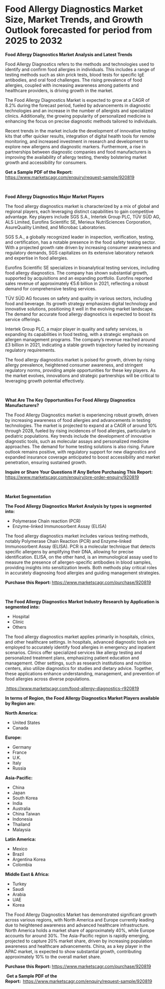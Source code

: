 <p><h1>Food Allergy Diagnostics Market Size, Market Trends, and Growth Outlook forecasted for period from 2025 to 2032</h1></p><p><strong>Food Allergy Diagnostics Market Analysis and Latest Trends</strong></p>
<p><p>Food Allergy Diagnostics refers to the methods and technologies used to identify and confirm food allergies in individuals. This includes a range of testing methods such as skin prick tests, blood tests for specific IgE antibodies, and oral food challenges. The rising prevalence of food allergies, coupled with increasing awareness among patients and healthcare providers, is driving growth in the market. </p><p>The Food Allergy Diagnostics Market is expected to grow at a CAGR of 8.2% during the forecast period, fueled by advancements in diagnostic technologies and an increase in the number of allergists and specialized clinics. Additionally, the growing popularity of personalized medicine is enhancing the focus on precise diagnostic methods tailored to individuals. </p><p>Recent trends in the market include the development of innovative testing kits that offer quicker results, integration of digital health tools for remote monitoring, and increased investment in research and development to explore new allergens and diagnostic markers. Furthermore, a rise in partnerships between diagnostic companies and food manufacturers is improving the availability of allergy testing, thereby bolstering market growth and accessibility for consumers.</p></p>
<p><strong>Get a Sample PDF of the Report:&nbsp;</strong> <a href="https://www.marketscagr.com/enquiry/request-sample/920819?utm_campaign=2106&utm_medium=2&utm_source=Github&utm_content=ia&utm_term=18042025&utm_id=food-allergy-diagnostics">https://www.marketscagr.com/enquiry/request-sample/920819</a></p>
<p>&nbsp;</p>
<p><strong>Food Allergy Diagnostics Major Market Players</strong></p>
<p><p>The food allergy diagnostics market is characterized by a mix of global and regional players, each leveraging distinct capabilities to gain competitive advantage. Key players include SGS S.A., Intertek Group PLC, TÜV SÜD AG, ALS Limited, Eurofins Scientific SE, Merieux NutriSciences Corporation, AsureQuality Limited, and Microbac Laboratories.</p><p>SGS S.A., a globally recognized leader in inspection, verification, testing, and certification, has a notable presence in the food safety testing sector. With a projected growth rate driven by increasing consumer awareness and regulatory demands, SGS capitalizes on its extensive laboratory network and expertise in food allergies.</p><p>Eurofins Scientific SE specializes in bioanalytical testing services, including food allergy diagnostics. The company has shown substantial growth, supported by acquisitions and an expanding portfolio. Eurofins reported sales revenue of approximately €5.6 billion in 2021, reflecting a robust demand for comprehensive testing services.</p><p>TÜV SÜD AG focuses on safety and quality in various sectors, including food and beverage. Its growth strategy emphasizes digital technology and innovative solutions, positioning it well in the evolving market landscape. The demand for accurate food allergy diagnostics is expected to boost its service offerings.</p><p>Intertek Group PLC, a major player in quality and safety services, is expanding its capabilities in food testing, with a strategic emphasis on allergen management programs. The company’s revenue reached around £3 billion in 2021, indicating a stable growth trajectory fueled by increasing regulatory requirements.</p><p>The food allergy diagnostics market is poised for growth, driven by rising allergy prevalence, heightened consumer awareness, and stringent regulatory norms, providing ample opportunities for these key players. As the market evolves, innovations and strategic partnerships will be critical to leveraging growth potential effectively.</p></p>
<p>&nbsp;</p>
<p><strong>What Are The Key Opportunities For Food Allergy Diagnostics Manufacturers?</strong></p>
<p><p>The Food Allergy Diagnostics market is experiencing robust growth, driven by increasing awareness of food allergies and advancements in testing technologies. The market is projected to expand at a CAGR of around 10% through 2028, fueled by rising incidences of food allergies, particularly in pediatric populations. Key trends include the development of innovative diagnostic tools, such as molecular assays and personalized medicine approaches. The demand for home testing solutions is also rising. Future outlook remains positive, with regulatory support for new diagnostics and expanded insurance coverage anticipated to boost accessibility and market penetration, ensuring sustained growth.</p></p>
<p><strong>Inquire or Share Your Questions If Any Before Purchasing This Report:</strong> <a href="https://www.marketscagr.com/enquiry/pre-order-enquiry/920819?utm_campaign=2106&utm_medium=2&utm_source=Github&utm_content=ia&utm_term=18042025&utm_id=food-allergy-diagnostics">https://www.marketscagr.com/enquiry/pre-order-enquiry/920819</a></p>
<p>&nbsp;</p>
<p><strong>Market Segmentation</strong></p>
<p><strong>The Food Allergy Diagnostics Market Analysis by types is segmented into:</strong></p>
<p><ul><li>Polymerase Chain reaction (PCR)</li><li>Enzyme-linked Immunosorbent Assay (ELISA)</li></ul></p>
<p><p>The food allergy diagnostics market includes various testing methods, notably Polymerase Chain Reaction (PCR) and Enzyme-linked Immunosorbent Assay (ELISA). PCR is a molecular technique that detects specific allergens by amplifying their DNA, allowing for precise identification. ELISA, on the other hand, is an immunological assay used to measure the presence of allergen-specific antibodies in blood samples, providing insights into sensitization levels. Both methods play critical roles in accurately diagnosing food allergies and guiding management strategies.</p></p>
<p><strong>Purchase this Report:&nbsp;</strong><a href="https://www.marketscagr.com/purchase/920819?utm_campaign=2106&utm_medium=2&utm_source=Github&utm_content=ia&utm_term=18042025&utm_id=food-allergy-diagnostics">https://www.marketscagr.com/purchase/920819</a></p>
<p>&nbsp;</p>
<p><strong>The Food Allergy Diagnostics Market Industry Research by Application is segmented into:</strong></p>
<p><ul><li>Hospital</li><li>Clinic</li><li>Others</li></ul></p>
<p><p>The food allergy diagnostics market applies primarily in hospitals, clinics, and other healthcare settings. In hospitals, advanced diagnostic tools are employed to accurately identify food allergies in emergency and inpatient scenarios. Clinics offer specialized services like allergy testing and personalized treatment plans, emphasizing patient education and management. Other settings, such as research institutions and nutrition centers, also utilize diagnostics for studies and dietary advice. Together, these applications enhance understanding, management, and prevention of food allergies across diverse populations.</p></p>
<p><a href="https://www.marketscagr.com/food-allergy-diagnostics-r920819?utm_campaign=2106&utm_medium=2&utm_source=Github&utm_content=ia&utm_term=18042025&utm_id=food-allergy-diagnostics">&nbsp;https://www.marketscagr.com/food-allergy-diagnostics-r920819</a></p>
<p><strong>In terms of Region, the Food Allergy Diagnostics Market Players available by Region are:</strong></p>
<p>
    <p> <strong> North America: </strong>
        <ul>
            <li>United States</li>
            <li>Canada</li>
        </ul>
        </p> 
    <p> <strong> Europe: </strong>
        <ul>
            <li>Germany</li>
            <li>France</li>
            <li>U.K.</li>
            <li>Italy</li>
            <li>Russia</li>
        </ul>
        </p> 
    <p> <strong> Asia-Pacific: </strong>
        <ul>
            <li>China</li>
            <li>Japan</li>
            <li>South Korea</li>
            <li>India</li>
            <li>Australia</li>
            <li>China Taiwan</li>
            <li>Indonesia</li>
            <li>Thailand</li>
            <li>Malaysia</li>
        </ul>
        </p> 
    <p> <strong> Latin America: </strong>
        <ul>
            <li>Mexico</li>
            <li>Brazil</li>
            <li>Argentina Korea</li>
            <li>Colombia</li>
        </ul>
        </p> 
    <p> <strong> Middle East & Africa: </strong>
        <ul>
            <li>Turkey</li>
            <li>Saudi</li>
            <li>Arabia</li>
            <li>UAE</li>
            <li>Korea</li>
        </ul>
    </p>
    </p>
<p><p>The Food Allergy Diagnostics Market has demonstrated significant growth across various regions, with North America and Europe currently leading due to heightened awareness and advanced healthcare infrastructure. North America holds a market share of approximately 40%, while Europe accounts for around 30%. The Asia-Pacific region is rapidly emerging, projected to capture 20% market share, driven by increasing population awareness and healthcare advancements. China, as a key player in the APAC market, is expected to show substantial growth, contributing approximately 10% to the overall market share.</p></p>
<p><strong>Purchase this Report: </strong><a href="https://www.marketscagr.com/purchase/920819?utm_campaign=2106&utm_medium=2&utm_source=Github&utm_content=ia&utm_term=18042025&utm_id=food-allergy-diagnostics">https://www.marketscagr.com/purchase/920819</a></p>
<p>&nbsp;<strong>Get a Sample PDF of the Report:&nbsp;&nbsp;</strong><a href="https://www.marketscagr.com/enquiry/request-sample/920819?utm_campaign=2106&utm_medium=2&utm_source=Github&utm_content=ia&utm_term=18042025&utm_id=food-allergy-diagnostics">https://www.marketscagr.com/enquiry/request-sample/920819</a></p>
<p><strong></strong></p>
<p><p></p><p></p><p></p></p>